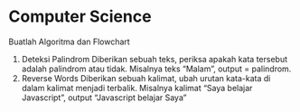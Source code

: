 # Computer Science

Buatlah Algoritma dan Flowchart

1. Deteksi Palindrom Diberikan sebuah teks, periksa apakah kata tersebut adalah palindrom atau tidak. Misalnya teks “Malam”, output = palindrom.
2. Reverse Words Diberikan sebuah kalimat, ubah urutan kata-kata di dalam kalimat menjadi terbalik. Misalnya kalimat “Saya belajar Javascript”, output “Javascript belajar Saya”
